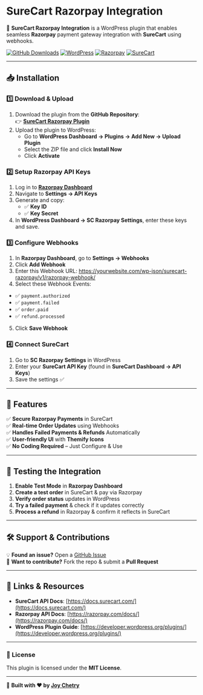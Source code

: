 # SureCart Razorpay Integration

🚀 **SureCart Razorpay Integration** is a WordPress plugin that enables seamless **Razorpay** payment gateway integration with **SureCart** using webhooks.

[![GitHub Downloads](https://img.shields.io/github/downloads/joychetry/surecart-razorpay-integration/total?color=green&label=Downloads)](https://github.com/joychetry/surecart-razorpay-integration/releases)
[![WordPress](https://img.shields.io/badge/WordPress-Compatible-blue)](https://wordpress.org/)
[![Razorpay](https://img.shields.io/badge/Razorpay-Integration-green)](https://razorpay.com/)
[![SureCart](https://img.shields.io/badge/SureCart-Supported-orange)](https://surecart.com/)

---

## 📥 **Installation**

### **1️⃣ Download & Upload**
1. Download the plugin from the **GitHub Repository**:  
   👉 **[SureCart Razorpay Plugin](https://github.com/joychetry/surecart-razorpay-integration)**
2. Upload the plugin to WordPress:  
   - Go to **WordPress Dashboard → Plugins → Add New → Upload Plugin**  
   - Select the ZIP file and click **Install Now**  
   - Click **Activate**

### **2️⃣ Setup Razorpay API Keys**
1. Log in to **[Razorpay Dashboard](https://dashboard.razorpay.com/)**  
2. Navigate to **Settings → API Keys**  
3. Generate and copy:
   - ✅ **Key ID**
   - ✅ **Key Secret**
4. In **WordPress Dashboard → SC Razorpay Settings**, enter these keys and save.

### **3️⃣ Configure Webhooks**
1. In **Razorpay Dashboard**, go to **Settings → Webhooks**  
2. Click **Add Webhook**  
3. Enter this Webhook URL: https://yourwebsite.com/wp-json/surecart-razorpay/v1/razorpay-webhook/
4. Select these Webhook Events:  
- ✅ `payment.authorized`  
- ✅ `payment.failed`  
- ✅ `order.paid`  
- ✅ `refund.processed`  
5. Click **Save Webhook**

### **4️⃣ Connect SureCart**
1. Go to **SC Razorpay Settings** in WordPress  
2. Enter your **SureCart API Key** (found in **SureCart Dashboard → API Keys**)  
3. Save the settings ✅

---

## 🎯 **Features**
✅ **Secure Razorpay Payments** in SureCart  
✅ **Real-time Order Updates** using Webhooks  
✅ **Handles Failed Payments & Refunds** Automatically  
✅ **User-friendly UI** with **Themify Icons**  
✅ **No Coding Required** – Just Configure & Use  

---

## 📌 **Testing the Integration**
1. **Enable Test Mode** in **Razorpay Dashboard**  
2. **Create a test order** in SureCart & pay via Razorpay  
3. **Verify order status** updates in WordPress  
4. **Try a failed payment** & check if it updates correctly  
5. **Process a refund** in Razorpay & confirm it reflects in SureCart  

---

## 🛠 **Support & Contributions**
💡 **Found an issue?** Open a [GitHub Issue](https://github.com/joychetry/surecart-razorpay-integration/issues)  
🤝 **Want to contribute?** Fork the repo & submit a **Pull Request**  

---

## 🔗 **Links & Resources**
- **SureCart API Docs**: [https://docs.surecart.com/](https://docs.surecart.com/)  
- **Razorpay API Docs**: [https://razorpay.com/docs/](https://razorpay.com/docs/)  
- **WordPress Plugin Guide**: [https://developer.wordpress.org/plugins/](https://developer.wordpress.org/plugins/)  

---

### **📜 License**
This plugin is licensed under the **MIT License**.  

---

🚀 **Built with ❤️ by [Joy Chetry](https://github.com/joychetry/)**  
